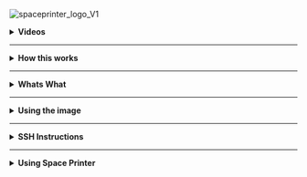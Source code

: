 ![spaceprinter_logo_V1](https://user-images.githubusercontent.com/50184793/158988554-897dfbab-ad58-4957-a183-4a2e8d72c6e9.png)

<details>
  <summary><b>Videos</b></summary>
  <br />
  <i>Intro Video</i>
  <br />
  <i>Headless Setup</i>
  <br />
  <i>Setting up Printer</i>
  <br />
  <i>Selecting Print Jobs</i>
</details>

<hr />
<details>
  <summary><b>How this works</b></summary>
  
  Image is based on Ubuntu 22.04.
  <blockquote>
    
  Space Printer "API" is a backend written in TypeScript using NodeJs. This backend connects the UI with the firmware and communicates 
  with the cadano blockchain in one of two ways. 

  Either through Cardano Box's hosted node or Blockfrost for those that don't wish to run their own node.

  It utilizes https://open-rpc.org/ to generate and spec out the JSON-RPC 2.0 based backend api 
  and front end client.

  And uses Oura(https://github.com/txpipe/oura) to sync printer wallet data.

  The idea of Space Printer dapp is to have it work directly on Raspberry Pi hardware that is connected to your 3D printers serial port.
  Now days most serial ports on 3D printers are emulated through USB.

  Also this takes in mind that you're running a 3D printer that suports Marlin Firmware G-Codr commands which is something like 95% of all 3D printers.
  However if you'r running a specialty 3D printer and you have serial access to it, we will be more than happy to work with you to support as many 3D       printers out of the box as we can.

  Space Printer needs to be able to access the Cardano blockchain to pull information about print jobs from the Adosia market place smart contracts.
  And to create transactions like minting your registration NFT and accepting print jobs etc etc.

  The dapp/firmware is currently setup to use Blockfrost, from which you can get a free API key that gives you up to 50k requests a day which is MORE       than enough for space printer. You will also be able to reuse the API key on more than one device.

  Second solution is running Cardano Box From Adosia. Cardano Box runs Ogmios that is hooked up to the Cardano Node directly. If you have the know how on   how to setup Ogmios and Cardano-node on your own hardware you can point Space Printer towards that as well.
  </blockquote>
</details>

<hr />
<details>
  <summary><b>Whats What</b></summary>
  
  <blockquote>
    **Server directory** contains the backend api source code the JSON-RPC 2.0<br/>
    **Client directory** contains a reactjs client with auto compelte and everyting for the above api.<br/>
    </blockquote>
</details>

<hr />  
<details>
  <summary><b>Using the image</b></summary>
  
<blockquote> 
Currently space printer is supported on all Raspberry PI3 and above. You can atually burn the image onto a SD Card or USB Drive and switch it on the go between different Raspberry Pis.

Few things to keep in mind. Using certain Raspberry Pi's come with certian restrictions outlined below:
  
**SD Cards**: Even though this image is supported on SD Cards and using certain Raspberry Pi models will give you no choice but to use a SD Card. I am not a SD Card fan, they're not too reliable and painfully slow but get the job done most of the time. However as long as you save your printer seed phrases.
due to decentralization and data being stored on the Cardano network recovering from a crashed SD card or system in general is rather painless.
  
**Slicer**: Space Printer has the capability to run Kiri:Moto Slicer locally, but it won't let you set it up unless you're using a device with 4Gb or more.
  
**Raspberry Pi 3A+**: This is a great little 512Ram Quad Corce devvice wtih build in WiFi, SD Card port and 1xUSB2.0 port. Using this device you will need to setup a file with your WiFi credentials describe int he instructions and you can only use an SD card do to it only hacing one USB port which use going to be use to plug into your 3D printer.
  
**Raspberry Pi 3B+**: This is by far my favorite model and I still have one I bought 5 years ago. These come with 1Gb Ram, Quad 64Bit core, 4 USB ports and ethernet port. Due to the fact that you can plug this one up to your network directly it makes it somewhat easier to do first time setup after burning and running your image.

**Raspberry Pi 4B+** Much like the 3B+ any range from 1Gb to 8Gb of these will work these are excellent SBCs.
</blockquote>
</details>

<hr />
<details>
  <summary><b>SSH Instructions</b></summary>
  
<blockquote>
  **SSH Credentials**
  username: printer
  password: spaceprinter
    
  First boot up will take longer. Due to expanding into the full size of your medium.
  And running some first time scripts. The first bootup time will also depend on the Raspberry Pi that you use.
  
  1) I would recommend SSH into the device and changing the password with the `passwd` command.
  
  2) setup your WiFi if you need to (instructions coming soon)
</blockquote>
</details>

<hr />
<details>
  <summary><b>Using Space Printer</b></summary>
  
<blockquote>
  Keep in mind the Space Printer dapp is still in very early Development Beta stages.
  
  Once you have your Raspberry Pi running with the Space Printer firmware and connected to your network. You should be able to open up any web browser      and type in `http://spaceprinter` in the address bar and it should bring up the Space Printer UI.

  From there you can select your session type, meaning how is the dapp accessing the Cardano Blockchain as explained above, you can choose `Blockfrost`     or `Cardano Box`(Currently missing full implementation).

  Choosing the Blockfrost option will require you to create a local account on your device and obtain a blockfrost API key.
  
  Choosing the Cardano Box option will only require you to login with the same account you have existing on your Cardano Box.
  
  If for some reason you're getting Auth Errors or no account on either solution and you can't remember your passwords. You can use the WIPE db solution,   keep in mind this will also wipe any wallet information you had on the device. However you can easily recover your wallets with your seed phrase and     all the data will resync from the Cardano Blockchain (FUCK YEAH DECENTRALIZATION)!!!
  
  Next step is to setup your printer wallet with one of two options, generate a new one or recover from seed phrase. Either option you chose you will       need to have your Space Printer device connected to your printer via USB and make sure it has a serial connection.
  
  Once your wallet is setup you will need to make sure it's funded with enough ADA to complete registration transactions if it's a new wallet and to pick   up new print jobs or complete current ones.
</blockquote>
</details>
